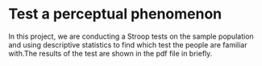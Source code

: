 #                                             Test a perceptual phenomenon
In this project, we are conducting a Stroop tests on the sample population and using descriptive 
statistics to find which test the people are familiar with.The results of the test are shown in 
the pdf file in briefly.
